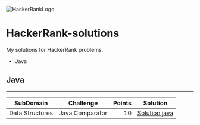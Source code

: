 ![HackerRankLogo](https://hrcdn.net/hackerrank/assets/brand/wordmark_sm-09bbe8f2de9af754be97250046007ced.svg)
# HackerRank-solutions
My solutions for HackerRank problems.

* Java

## Java
---

| SubDomain | Challenge | Points | Solution |
|-----------|-----------|-------:|----------|
|Data Structures|Java Comparator|10|[Solution.java](HackerRank-solutions/Java/Solution.java)|
